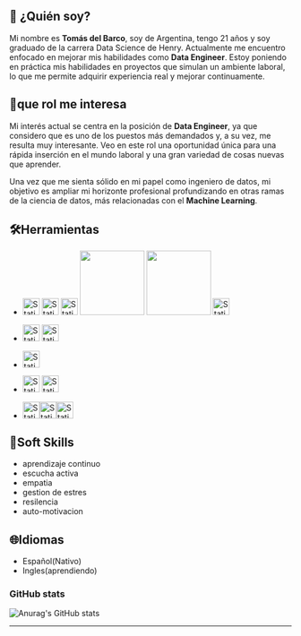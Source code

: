 ## 🫡 ¿Quién soy?
   
Mi nombre es **Tomás del Barco**, soy de Argentina, tengo 21 años y soy graduado de la carrera Data Science de Henry. Actualmente me encuentro enfocado en mejorar mis habilidades como **Data Engineer**. Estoy poniendo en práctica mis habilidades en proyectos que simulan un ambiente laboral, lo que me permite adquirir experiencia real y mejorar continuamente.

## 💼que rol me interesa
Mi interés actual se centra en la posición de **Data Engineer**, ya que considero que es uno de los puestos más demandados y, a su vez, me resulta muy interesante. Veo en este rol una oportunidad única para una rápida inserción en el mundo laboral y una gran variedad de cosas nuevas que aprender.

Una vez que me sienta sólido en mi papel como ingeniero de datos, mi objetivo es ampliar mi horizonte profesional profundizando en otras ramas de la ciencia de datos, más relacionadas con el **Machine Learning**.

##  🛠️Herramientas <!-- cambiar -->

<!-- ![Static Badge](https://img.shields.io/badge/holamundo-ffffff?style=for-the-badge&logo=Python) -->
* <img style="height: 30px" alt="Static Badge" src="https://img.shields.io/badge/Python-131517?style=for-the-badge&logo=Python"> <img style="height: 30px" alt="Static Badge" src="https://img.shields.io/badge/Numpy-131517?style=for-the-badge&logo=numpy"> <img style="height: 30px" alt="Static Badge" src="https://img.shields.io/badge/Pandas-131517?style=for-the-badge&logo=pandas"> <img src="https://img.shields.io/badge/MatPlot-131517?style=for-the-badge&amp;logo=Alwaysdata&amp;logoColor=white;" style="width: 115px"> <img src="https://img.shields.io/badge/SeaBorn-131517?style=for-the-badge&amp;logo=plotly&amp;logoColor=white" style="width: 115px"> <img style="height: 30px" alt="Static Badge" src="https://img.shields.io/badge/SQLAlchemy-131517?style=for-the-badge&logo=sqlalchemy">
* <img style="height: 30px" alt="Static Badge" src="https://img.shields.io/badge/ScikitLearn-131517?style=for-the-badge&logo=scikitlearn"> <img style="height: 30px" alt="Static Badge" src="https://img.shields.io/badge/TensorFlow-131517?style=for-the-badge&logo=tensorflow">

* <img style="height: 30px" alt="Static Badge" src="https://img.shields.io/badge/MySQL-131517?style=for-the-badge&logo=mysql"><!--<img style="height: 30px" alt="Static Badge" src="https://img.shields.io/badge/MongoDB-131517?style=for-the-badge&logo=mongodb">-->

* <img style="height: 30px" alt="Static Badge" src="https://img.shields.io/badge/PowerBI-131517?style=for-the-badge&logo=powerbi"> <img style="height: 30px" alt="Static Badge" src="https://img.shields.io/badge/Tableau-131517?style=for-the-badge&logo=tableau">

* <img style="height: 30px" alt="Static Badge" src="https://img.shields.io/badge/Docker-131517?style=for-the-badge&logo=docker"><img style="height: 30px" alt="Static Badge" src="https://img.shields.io/badge/PowerShell-131517?style=for-the-badge&logo=powershell"><img style="height: 30px" alt="Static Badge" src="https://img.shields.io/badge/Render-131517?style=for-the-badge&logo=render">
<!--https://upload.wikimedia.org/wikipedia/commons/8/84/Matplotlib_icon.svg-->
<!-- <img style="height: 30px" alt="Static Badge" src="https://img.shields.io/badge/Excel-131517?style=for-the-badge&logo=microsoftexcel"> -->
<!-- <img style="height: 30px" alt="Static Badge" src="https://img.shields.io/badge/Looker-131517?style=for-the-badge&logo=looker"> -->
<!-- <img style="height: 30px" alt="Static Badge" src="https://img.shields.io/badge/VisualStudioCode-131517?style=for-the-badge&logo=visualstudiocode">-->

## 🤝Soft Skills
* aprendizaje continuo
* escucha activa
* empatia
* gestion de estres
* resilencia
* auto-motivacion



## 🌐Idiomas 
* Español(Nativo)
* Ingles(aprendiendo)


### GitHub stats


![Anurag's GitHub stats](https://github-readme-stats.vercel.app/api?username=tDelbarco&show_icons=true&theme=radical)
<hr>

